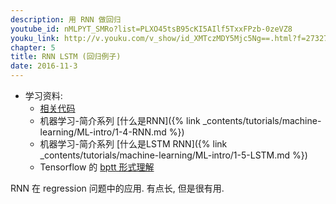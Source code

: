 ```yaml
---
description: 用 RNN 做回归
youtube_id: nMLPYT_SMRo?list=PLXO45tsB95cKI5AIlf5TxxFPzb-0zeVZ8
youku_link: http://v.youku.com/v_show/id_XMTczMDY5Mjc5Ng==.html?f=27327189&o=1
chapter: 5
title: RNN LSTM (回归例子)
date: 2016-11-3
---
```

* 学习资料:
  * [相关代码](https://github.com/MorvanZhou/tutorials/tree/master/tensorflowTUT/tf20_RNN2.2)
  * 机器学习-简介系列 [什么是RNN]({% link _contents/tutorials/machine-learning/ML-intro/1-4-RNN.md %})
  * 机器学习-简介系列 [什么是LSTM RNN]({% link _contents/tutorials/machine-learning/ML-intro/1-5-LSTM.md %})
  * Tensorflow 的 [bptt 形式理解](http://r2rt.com/styles-of-truncated-backpropagation.html)
  
RNN 在 regression 问题中的应用. 有点长, 但是很有用.

